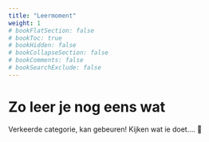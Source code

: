 ```yaml
---
title: "Leermoment"
weight: 1
# bookFlatSection: false
# bookToc: true
# bookHidden: false
# bookCollapseSection: false
# bookComments: false
# bookSearchExclude: false
---
```

# Zo leer je nog eens wat
Verkeerde categorie, kan gebeuren! Kijken wat ie doet…. 👀

